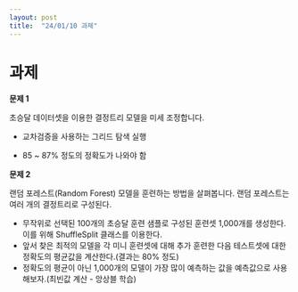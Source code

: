 ```yaml
---
layout: post
title:  "24/01/10 과제"
---
```


# 과제

**문제 1**

초승달 데이터셋을 이용한 결정트리 모델을 미세 조정합니다.

- 교차검증을 사용하는 그리드 탐색 실행

- 85 ~ 87% 정도의 정확도가 나와야 함

  

**문제 2**

랜덤 포레스트(Random Forest) 모델을 훈련하는 방법을 살펴봅니다. 랜덤 포레스트는 여러 개의 결정트리로 구성된다.

- 무작위로 선택된 100개의 초승달 훈련 샘플로 구성된 훈련셋 1,000개를 생성한다. 이를 위해 ShuffleSplit 클래스를 이용한다.
- 앞서 찾은 최적의 모델을 각 미니 훈련셋에 대해 추가 훈련한 다음 테스트셋에 대한 정확도의 평균값을 계산한다.(결과는 80% 정도)
- 정확도의 평균이 아닌 1,000개의 모델이 가장 많이 예측하는 값을 예측값으로 사용해보자.(최빈값 계산 - 앙상블 학습)

